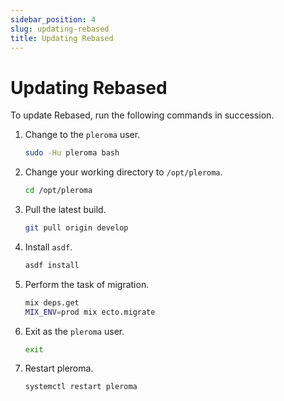 ```yaml
---
sidebar_position: 4
slug: updating-rebased
title: Updating Rebased
---
```


# Updating Rebased

To update Rebased, run the following commands in succession.

1. Change to the `pleroma` user.
    ```bash
    sudo -Hu pleroma bash
    ```

2. Change your working directory to `/opt/pleroma`.
    ```bash
    cd /opt/pleroma
    ```

3. Pull the latest build.
    ```bash
    git pull origin develop
    ```

4. Install `asdf`.
    ```bash
    asdf install
    ```

5. Perform the task of migration.
    ```bash
    mix deps.get
    MIX_ENV=prod mix ecto.migrate
    ```

6. Exit as the `pleroma` user.
    ```bash
    exit
    ```

7. Restart pleroma.
    ```bash
    systemctl restart pleroma
    ```